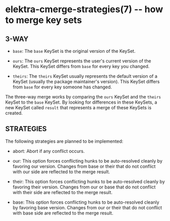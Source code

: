 # elektra-cmerge-strategies(7) -- how to merge key sets

## 3-WAY

- `base`:
  The `base` KeySet is the original version of the KeySet.

- `ours`:
  The `ours` KeySet represents the user's current version of the KeySet.
  This KeySet differs from `base` for every key you changed.

- `theirs`:
  The `theirs` KeySet usually represents the default version of a KeySet (usually the package maintainer's version).
  This KeySet differs from `base` for every key someone has changed.

The three-way merge works by comparing the `ours` KeySet and the `theirs` KeySet to the `base` KeySet. By looking for differences in these KeySets, a new KeySet called `result` that represents a merge of these KeySets is created.

## STRATEGIES

The following strategies are planned to be implemented:

- abort:
  Abort if any conflict occurs.

- our:
  This option forces conflicting hunks to be auto-resolved cleanly by favoring our version. Changes from base or their that do not conflict with our side are reflected to the merge result.

- their:
  This option forces conflicting hunks to be auto-resolved cleanly by favoring their version. Changes from our or base that do not conflict with their side are reflected to the merge result.

- base:
  This option forces conflicting hunks to be auto-resolved cleanly by favoring base version. Changes from our or their that do not conflict with base side are reflected to the merge result.
